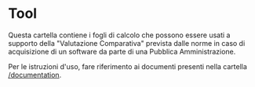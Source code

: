 # Tool

Questa cartella contiene i fogli di calcolo che possono essere usati a supporto della "Valutazione Comparativa" prevista dalle norme in caso 
di acquisizione di un software da parte di una Pubblica Amministrazione.

Per le istruzioni d'uso, fare riferimento ai documenti presenti nella cartella [/documentation](/documentation).
